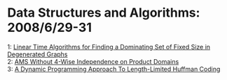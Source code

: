 # Data Structures and Algorithms: 2008/6/29-31  
1: [Linear Time Algorithms for Finding a Dominating Set of Fixed Size in  Degenerated Graphs](https://doi.org/10.48550/arXiv.0806.4735)  
2: [AMS Without 4-Wise Independence on Product Domains](https://doi.org/10.48550/arXiv.0806.4790)  
3: [A Dynamic Programming Approach To Length-Limited Huffman Coding](https://doi.org/10.48550/arXiv.0806.4899)  